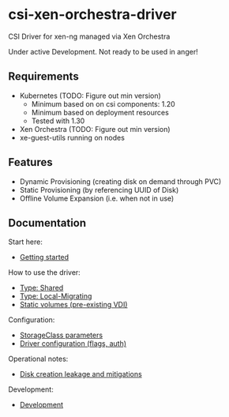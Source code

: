# csi-xen-orchestra-driver
CSI Driver for xen-ng managed via Xen Orchestra

Under active Development. Not ready to be used in anger!

## Requirements
- Kubernetes (TODO: Figure out min version)
  - Minimum based on on csi components: 1.20
  - Minimum based on deployment resources
  - Tested with 1.30
- Xen Orchestra (TODO: Figure out min version)
- xe-guest-utils running on nodes


## Features
- Dynamic Provisioning (creating disk on demand through PVC)
- Static Provisioning (by referencing UUID of Disk)
- Offline Volume Expansion (i.e. when not in use)

## Documentation

Start here:
- [Getting started](docs/getting-started.md)

How to use the driver:
- [Type: Shared](docs/type-shared.md)
- [Type: Local-Migrating](docs/type-localmigrating.md)
- [Static volumes (pre-existing VDI)](docs/static.md)

Configuration:
- [StorageClass parameters](docs/storage-class.md)
- [Driver configuration (flags, auth)](docs/driver-configuration.md)

Operational notes:
- [Disk creation leakage and mitigations](docs/disk-creation-leakage.md)

Development:
- [Development](DEVELOPMENT.md)


